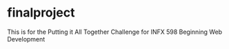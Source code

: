 # finalproject
This is for the Putting it All Together Challenge for INFX 598 Beginning Web Development
